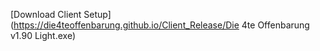 [Download Client Setup](https://die4teoffenbarung.github.io/Client_Release/Die 4te Offenbarung v1.90 Light.exe)
